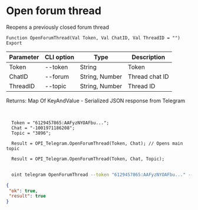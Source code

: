 ﻿---
sidebar_position: 5
---

# Open forum thread
 Reopens a previously closed forum thread



`Function OpenForumThread(Val Token, Val ChatID, Val ThreadID = "") Export`

  | Parameter | CLI option | Type | Description |
  |-|-|-|-|
  | Token | --token | String | Token |
  | ChatID | --forum | String, Number | Thread chat ID |
  | ThreadID | --topic | String, Number | Thread ID |

  
  Returns:  Map Of KeyAndValue - Serialized JSON response from Telegram

<br/>




```bsl title="Code example"
  Token = "6129457865:AAFyzNYOAFbu...";
  Chat = "-1001971186208";
  Topic = "3896";
  
  Result = OPI_Telegram.OpenForumThread(Token, Chat); // Opens main topic
  
  Result = OPI_Telegram.OpenForumThread(Token, Chat, Topic);
```



```sh title="CLI command example"
    
  oint telegram OpenForumThread --token "6129457865:AAFyzNYOAFbu..." --forum %forum% --topic %topic%

```

```json title="Result"
{
 "ok": true,
 "result": true
}
```

